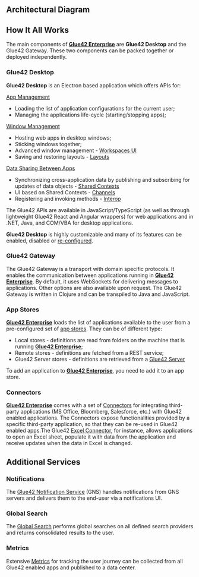 ## Architectural Diagram

<glue42 name="diagram" image="../../../images/architecture/glue-architecture.png">

## How It All Works

The main components of [**Glue42 Enterprise**](https://glue42.com/enterprise/) are **Glue42 Desktop** and the Glue42 Gateway. These two components can be packed together or deployed independently.

### Glue42 Desktop

**Glue42 Desktop** is an Electron based application which offers APIs for:

[App Management](../../../glue42-concepts/application-management/overview/index.html)

- Loading the list of application configurations for the current user;
- Managing the applications life-cycle (starting/stopping apps);

[Window Management](../../../glue42-concepts/windows/window-management/overview/index.html)

- Hosting web apps in desktop windows;
- Sticking windows together;
- Advanced window management - [Workspaces UI](../../../glue42-concepts/windows/workspaces/overview/index.html)
- Saving and restoring layouts - [Layouts](../../../glue42-concepts/windows/layouts/overview/index.html)

[Data Sharing Between Apps](../../../glue42-concepts/data-sharing-between-apps/overview/index.html)

- Synchronizing cross-application data by publishing and subscribing for updates of data objects - [Shared Contexts](../../../glue42-concepts/data-sharing-between-apps/shared-contexts/overview/index.html)
- UI based on Shared Contexts - [Channels](../../../glue42-concepts/data-sharing-between-apps/channels/overview/index.html)
- Registering and invoking methods - [Interop](../../../glue42-concepts/data-sharing-between-apps/interop/overview/index.html)

The Glue42 APIs are available in JavaScript/TypeScript (as well as through lightweight Glue42 React and Angular wrappers) for web applications and in .NET, Java, and COM/VBA for desktop applications.

**Glue42 Desktop** is highly customizable and many of its features can be enabled, disabled or [re-configured](../../../developers/configuration/overview/index.html).

### Glue42 Gateway

The Glue42 Gateway is a transport with domain specific protocols. It enables the communication between applications running in [**Glue42 Enterprise**](https://glue42.com/enterprise/).
By default, it uses WebSockets for delivering messages to applications. Other options are also available upon request. The Glue42 Gateway is written in Clojure and can be transpiled to Java and JavaScript.

### App Stores

[**Glue42 Enterprise**](https://glue42.com/enterprise/) loads the list of applications available to the user from a pre-configured set of [app stores](../../../glue42-concepts/application-management/overview/index.html#app_stores). They can be of different type:

- Local stores - definitions are read from folders on the machine that is running [**Glue42 Enterprise**](https://glue42.com/enterprise/);
- Remote stores - definitions are fetched from a REST service;
- Glue42 Server stores - definitions are retrieved from a [Glue42 Server](../../../glue42-concepts/glue42-server/index.html)

To add an application to [**Glue42 Enterprise**](https://glue42.com/enterprise/), you need to add it to an app store.

### Connectors

[**Glue42 Enterprise**](https://glue42.com/enterprise/) comes with a set of [Connectors](../../../connectors/general-overview/index.html) for integrating third-party applications (MS Office, Bloomberg, Salesforce, etc.) with Glue42 enabled applications. The Connectors expose functionalities provided by a specific third-party application, so that they can be re-used in Glue42 enabled apps.The Glue42 [Excel Connector](../../../connectors/ms-office/excel-connector/javascript/index.html), for instance, allows applications to open an Excel sheet, populate it with data from the application and receive updates when the data in Excel is changed.

## Additional Services

### Notifications

The [Glue42 Notification Service](../../../glue42-concepts/notifications/overview/index.html) (GNS) handles notifications from GNS servers and delivers them to the end-user via a notifications UI.

### Global Search

The [Global Search](../../../glue42-concepts/global-search/index.html) performs global searches on all defined search providers and returns consolidated results to the user.

### Metrics

Extensive [Metrics](../../../glue42-concepts/metrics/overview/index.html) for tracking the user journey can be collected from all Glue42 enabled apps and published to a data center.